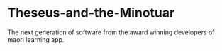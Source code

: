 # Theseus-and-the-Minotuar
The next generation of software from the award winning developers of maori learning app.
